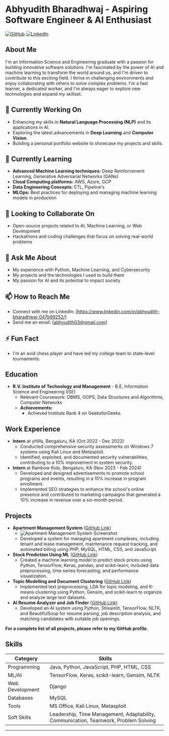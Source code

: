 # Abhyudith Bharadhwaj - Aspiring Software Engineer & AI Enthusiast

[![GitHub](https://img.shields.io/badge/GitHub-100000?style=for-the-badge&logo=github&logoColor=white)](https://github.com/Radom12) 
[![LinkedIn](https://img.shields.io/badge/LinkedIn-0077B5?style=for-the-badge&logo=linkedin&logoColor=white)](https://www.linkedin.com/in/abhyudith-bharadhwaj-047b99252/) 

## About Me

I'm an Information Science and Engineering graduate with a passion for building innovative software solutions. I'm fascinated by the power of AI and machine learning to transform the world around us, and I'm driven to contribute to this exciting field. I thrive in challenging environments and enjoy collaborating with others to solve complex problems. I'm a fast learner, a dedicated worker, and I'm always eager to explore new technologies and expand my skillset.

## 🔭 Currently Working On
- Enhancing my skills in **Natural Language Processing (NLP)** and its applications in AI.
- Exploring the latest advancements in **Deep Learning** and **Computer Vision**.
- Building a personal portfolio website to showcase my projects and skills.

## 🌱 Currently Learning
- **Advanced Machine Learning techniques:** Deep Reinforcement Learning, Generative Adversarial Networks (GANs)
- **Cloud Computing platforms:** AWS, Azure, GCP
- **Data Engineering Concepts:** ETL, Pipeline's
- **MLOps:** Best practices for deploying and managing machine learning models in production

## 👯 Looking to Collaborate On
- Open-source projects related to AI, Machine Learning, or Web Development
- Hackathons and coding challenges that focus on solving real-world problems

## 💬 Ask Me About
- My experience with Python, Machine Learning, and Cybersecurity
- My projects and the technologies I used to build them
- My passion for AI and its potential to impact society

## 📫 How to Reach Me
- Connect with me on LinkedIn: [https://www.linkedin.com/in/abhyudith-bharadhwaj-047b99252/]
- Send me an email: [abhyudith03@gmail.com]

## ⚡ Fun Fact
- I'm an avid chess player and have led my college team to state-level tournaments.

## Education

* **R.V. Institute of Technology and Management** - B.E, Information Science and Engineering (ISE)
    * Relevant Coursework: DBMS, OOPS, Data Structures and Algorithms, Computer Networks
    * **Achievements:**
        * Achieved Institute Rank 4 on GeeksforGeeks.

## Work Experience

* **Intern** at yHills, Bengaluru, KA (Oct 2022 - Dec 2022)
    * Conducted comprehensive security assessments on Windows 7 systems using Kali Linux and Metasploit.
    * Identified, exploited, and documented security vulnerabilities, contributing to a 10% improvement in system security. 
* **Intern** at Rainbow Kids, Bengaluru, KA (Nov 2023 - Feb 2024)
    * Developed and designed advertisements to promote school programs and events, resulting in a 15% increase in program enrollment.
    * Implemented SEO strategies to enhance the school's online presence and contributed to marketing campaigns that generated a 10% increase in revenue over a six-month period.

## Projects

* **Apartment Management System** ([GitHub Link](https://github.com/Radom12/DBMS-Apartment-Management-System-Project)) 
    * ![Apartment Management System Screenshot](link-to-your-screenshot) 
    * Developed a system for managing apartment complexes, including tenant and lease management, maintenance request tracking, and automated billing using PHP, MySQL, HTML, CSS, and JavaScript.
* **Stock Prediction Using ML** ([GitHub Link](https://github.com/Radom12/StockPredictior))
    * Created a machine learning model to predict stock prices using Python, TensorFlow, Keras, pandas, and scikit-learn; included data preprocessing, time series forecasting, and performance visualization.
* **Topic Modelling and Document Clustering** ([GitHub Link](https://github.com/Radom12/TextMining_Project))
    * Implemented text preprocessing, LDA for topic modeling, and K-means clustering using Python, Gensim, and scikit-learn to organize and analyze large text datasets.
* **AI Resume Analyzer and Job Finder** ([GitHub Link](https://github.com/Radom12/AI_Resume_Analyzer))
    * Developed an AI system using Python, Streamlit, TensorFlow, NLTK, and BeautifulSoup for resume parsing, job description analysis, and matching candidates with suitable job openings.

**For a complete list of all projects, please refer to my GitHub profile.**

## Skills

| Category         | Skills                                     |
|------------------|-------------------------------------------|
| Programming      | Java, Python, JavaScript, PHP, HTML, CSS |
| ML/AI           | TensorFlow, Keras, scikit-learn, Gensim, NLTK |
| Web Development  | Django                                    |
| Databases        | MySQL                                     |
| Tools            | MS Office, Kali Linux, Metasploit         |
| Soft Skills      | Leadership, Time Management, Adaptability, Communication, Teamwork, Problem Solving |


---
